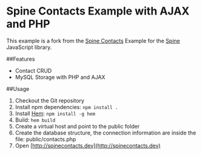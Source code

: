 Spine Contacts Example with AJAX and PHP
========================================

This example is a fork from the [Spine Contacts](http://github.com/maccman/spine.contacts) Example for the [Spine](http://github.com/maccman/spine) JavaScript library.

##Features

* Contact CRUD
* MySQL Storage with PHP and AJAX

##Usage

1. Checkout the Git repository
2. Install npm dependencies: `npm install .`
3. Install [Hem](http://spinejs.com/docs/hem): `npm install -g hem`
4. Build: `hem build`
5. Create a virtual host and point to the public folder
6. Create the database structure, the connection information are inside the file: public/contacts.php 
7. Open [http://spinecontacts.dev](http://spinecontacts.dev)
